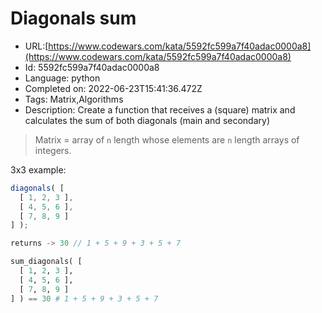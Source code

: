 # Diagonals sum

 - URL:[https://www.codewars.com/kata/5592fc599a7f40adac0000a8](https://www.codewars.com/kata/5592fc599a7f40adac0000a8)
 - Id: 5592fc599a7f40adac0000a8
 - Language: python
 - Completed on: 2022-06-23T15:41:36.472Z
 - Tags: Matrix,Algorithms
 - Description:
 Create a function that receives a (square) matrix and calculates the sum of both diagonals (main and secondary)

> Matrix = array of `n` length whose elements are `n` length arrays of integers.

3x3 example:

```javascript
diagonals( [
  [ 1, 2, 3 ],
  [ 4, 5, 6 ],
  [ 7, 8, 9 ]
] ); 

returns -> 30 // 1 + 5 + 9 + 3 + 5 + 7
```
```python
sum_diagonals( [
  [ 1, 2, 3 ],
  [ 4, 5, 6 ],
  [ 7, 8, 9 ]
] ) == 30 # 1 + 5 + 9 + 3 + 5 + 7
```

